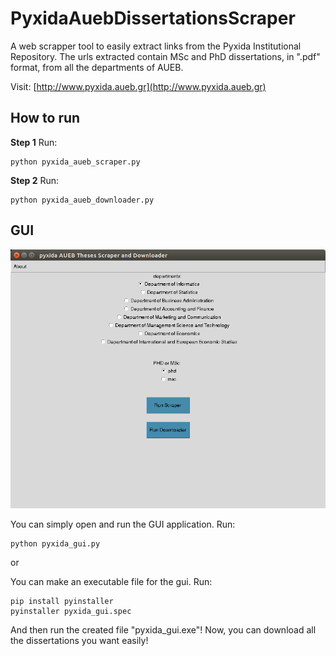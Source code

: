# PyxidaAuebDissertationsScraper
A web scrapper tool to easily extract links from the Pyxida Institutional Repository.
The urls extracted contain MSc and PhD dissertations, in ".pdf" format, from all the departments of AUEB.

Visit:
[http://www.pyxida.aueb.gr](http://www.pyxida.aueb.gr)


## How to run


**Step 1**
Run:
```shell
python pyxida_aueb_scraper.py
```

**Step 2**
Run:
```shell
python pyxida_aueb_downloader.py
```

## GUI

![screenshot](screenshot.png)

You can simply open and run the GUI application.
Run:
```shell
python pyxida_gui.py
```

or

You can make an executable file for the gui. Run:
```shell
pip install pyinstaller
pyinstaller pyxida_gui.spec
```
And then run the created file "pyxida_gui.exe"!
Now, you can download all the dissertations you want easily!
